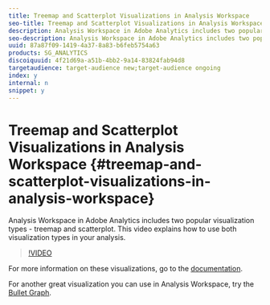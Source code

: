 ```yaml
---
title: Treemap and Scatterplot Visualizations in Analysis Workspace
seo-title: Treemap and Scatterplot Visualizations in Analysis Workspace
description: Analysis Workspace in Adobe Analytics includes two popular visualization types - treemap and scatterplot. This video explains how to use both visualization types in your analysis.
seo-description: Analysis Workspace in Adobe Analytics includes two popular visualization types - treemap and scatterplot. This video explains how to use both visualization types in your analysis.
uuid: 87a87f09-1419-4a37-8a83-b6feb5754a63
products: SG_ANALYTICS
discoiquuid: 4f21d69a-a51b-4bb2-9a14-83824fab94d8
targetaudience: target-audience new;target-audience ongoing
index: y
internal: n
snippet: y
---
```


# Treemap and Scatterplot Visualizations in Analysis Workspace {#treemap-and-scatterplot-visualizations-in-analysis-workspace}

Analysis Workspace in Adobe Analytics includes two popular visualization types - treemap and scatterplot. This video explains how to use both visualization types in your analysis.

>[!VIDEO](https://video.tv.adobe.com/v/23988/?quality=12)

For more information on these visualizations, go to the [documentation](https://marketing.adobe.com/resources/help/en_US/analytics/analysis-workspace/treemap.html).

For another great visualization you can use in Analysis Workspace, try the [Bullet Graph](https://helpx.adobe.com/analytics/kt/using/bullet-graph-viz-analysis-workspace-feature-video-use.html).
